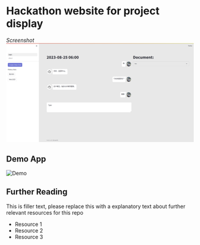 # Hackathon website for project display

*Screenshot*
![](https://github.com/jay1224-jay/hackathon_website/blob/master/pictures/demo-ui.png)

## Demo App

![Demo](https://law-thon-project-test.streamlit.app/)



## Further Reading

This is filler text, please replace this with a explanatory text about further relevant resources for this repo
- Resource 1
- Resource 2
- Resource 3
